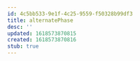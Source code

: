 ```yaml
---
id: 4c5bb533-9e1f-4c25-9559-f50328b99df3
title: alternatePhase
desc: ''
updated: 1618573870815
created: 1618573870816
stub: true
---
```


